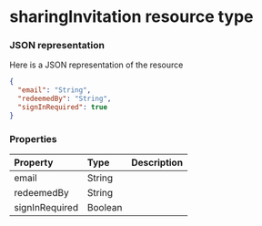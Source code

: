 # sharingInvitation resource type



### JSON representation

Here is a JSON representation of the resource

```json
{
  "email": "String",
  "redeemedBy": "String",
  "signInRequired": true
}

```
### Properties
| Property	   | Type	|Description|
|:---------------|:--------|:----------|
|email|String||
|redeemedBy|String||
|signInRequired|Boolean||

<!-- uuid: 60318a9d-3eb4-421c-b6a2-d0dd79af230c
2015-10-12 23:19:40 UTC -->